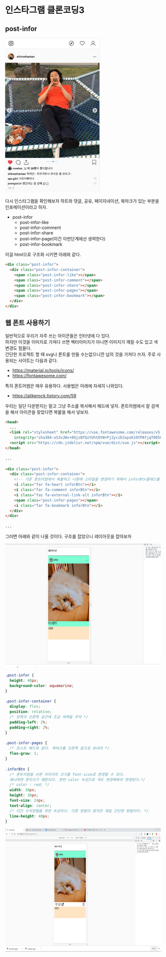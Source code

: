 # 인스타그램 클론코딩3

## post-infor

<img src="study/insta.png" height="500">

다시 인스타그램을 확인해보자
하트와 댓글, 공유, 페이지네이션, 북마크가 있는 부분을 인포메이션이라고 하자.

- post-infor
  - post-infor-like
  - post-infor-comment
  - post-infor-share
  - post-infor-page(이건 이번단계에선 생략한다)
  - post-infor-bookmark

이걸 html으로 구조화 시키면 아래와 같다.
```html
<div class="post-infor">
  <div class="post-infor-container">
    <span class="post-infor-like"></span>
    <span class="post-infor-comment"></span>
    <span class="post-infor-share"></span>
    <span class="post-infor-pages"></span>
    <span class="post-infor-bookmark"></span>
  </div>
</div>
```
## 웹 폰트 사용하기
일반적으로 우리가 자주 쓰는 아이콘들은 인터넷에 다 있다.  
하지만 이것을 이미지로 가져다 쓰면 벡터이미지가 아니면 이미지가 깨질 수도 있고 색변경도 힘들다.  
간단한 프로젝트 할 때 svg나 폰트를 만들 수는없으니깐 남의 것을 가져다 쓰자.
주로 사용되는 사이트는 다음과 같다.
- https://material.io/tools/icons/
- https://fontawesome.com/

특히 폰트어썸은 매우 유용하다. 사용법은 아래에 자세히 나와있다.
- https://alikerock.tistory.com/59

우리는 일단 다운받지는 말고 그냥 주소를 복사해서 헤드에 넣자.
폰트어썸에서 잘 검색을 해서 아이콘을 찾았다면 복붙을 해서 넣보자.

```html
<head>
  ...
  <link rel="stylesheet" href="https://use.fontawesome.com/releases/v5.8.2/css/all.css"
    integrity="sha384-oS3vJWv+0UjzBfQzYUhtDYW+Pj2yciDJxpsK1OYPAYjqT085Qq/1cq5FLXAZQ7Ay" crossorigin="anonymous" />
  <script src="https://cdn.jsdelivr.net/npm/vue/dist/vue.js"></script>
</head>

...

<div class="post-infor">
  <div class="post-infor-container">
    <!-- 기존 폰트어썸에서 복붙하고 나중에 스타일을 변경하기 위해서 inforBtn클래스를 추가하자. -->
    <i class="far fa-heart inforBtn"></i>
    <i class="far fa-comment inforBtn"></i>
    <i class="fas fa-external-link-alt inforBtn"></i>
    <span class="post-infor-pages"></span>
    <i class="far fa-bookmark inforBtn"></i>
  </div>
</div>

...
```
그러면 아래와 같이 나올 것이다. 구조를 잡았으니 레이아웃을 잡아보자

<img src="study/3-1.png" alt="인포 폰트어썸" height="400">

```css
.post-infor {
  height: 40px;
  background-color: aquamarine;
}

.post-infor-container {
  display: flex;
  position: relative;
  /* 왼쪽과 오른쪽 공간에 조금 여백을 주자 */
  padding-left: 2%;
  padding-right: 2%;
}

.post-infor-pages {
  /* 포스트 헤드와 같다. 북마크를 오른쪽 끝으로 보내자 */
  flex-grow: 1;
}

.inforBtn {
  /* 폰트어썸을 쓰면 이미지의 크기를 font-size로 변경할 수 있다.
  왜냐하면 폰트이기 때문이다. 한번 color 속성으로 색도 변경해봐라 변경된다.*/
  /* color : red; */
  width: 38px;
  height: 38px;
  font-size: 24px;
  text-align: center;
  /* 이건 수직정렬을 위한 속성이다. 다른 방법이 많지만 제일 간단한 방법이다. */
  line-height: 40px;
}
```

<img src="study/3-2.png" alt="인포 완성" height="400">
